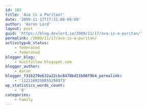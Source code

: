 ```yaml
---
id: 182
title: 'Ava is a Puritan!'
date: '2009-11-17T17:31:00-08:00'
author: 'Aaron Lord'
layout: post
guid: 'https://blog.devlord.io/2009/11/17/ava-is-a-puritan/'
permalink: /2009/11/17/ava-is-a-puritan/
activitypub_status:
    - federated
    - federated
blogger_blog:
    - mustfollow.blogspot.com
blogger_author:
    - Aaron
blogger_f316279e632a22cbc8478bd21b80f9b4_permalink:
    - '1121169250855294973'
wp_statistics_words_count:
    - '0'
categories:
    - Family
---
```


<p class="mobile-photo"><a href="/assets/img/2011/10/photo-745418.jpg"><img src="blog/assets/img/2011/10/photo-745418.jpg?w=225" border="0" alt="" /></a></p><div class="blogger-post-footer"><img width='1' height='1' src="/2009/11/17/ava-is-a-puritan/"' /></div>